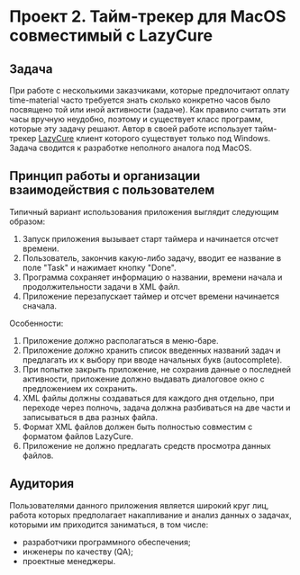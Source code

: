 Проект 2. Тайм-трекер для MacOS совместимый с LazyCure
=============

Задача
------------------------
При работе с несколькими заказчиками, которые предпочитают оплату time-material часто требуется знать сколько конкретно часов было посвящено той или иной активности (задаче). Как правило считать эти часы вручную неудобно, поэтому и существует класс программ, которые эту задачу решают. 
Автор в своей работе использует тайм-трекер [LazyCure](http://lazycure.com/) клиент которого существует только под Windows. Задача сводится к разработке неполного аналога под MacOS.

Принцип работы и организации взаимодействия с пользователем
------------------------

Типичный вариант использования приложения выглядит следующим образом:

1. Запуск приложения вызывает старт таймера и начинается отсчет времени.
2. Пользователь, закончив какую-либо задачу, вводит ее название в поле "Task" и нажимает кнопку "Done".
3. Программа сохраняет информацию о названии, времени начала и продолжительности задачи в XML файл.
4. Приложение перезапускает таймер и отсчет времени начинается сначала.

Особенности:

1. Приложение должно располагаться в меню-баре.
2. Приложение должно хранить список введенных названий задач и предлагать их к выбору при вводе начальных букв (autocomplete).
3. При попытке закрыть приложение, не сохранив данные о последней активности, приложение должно выдавать диалоговое окно с предложением их сохранить.
4. XML файлы должны создаваться для каждого дня отдельно, при переходе через полночь, задача должна разбиваться на две части и записываться в два разных файла.
5. Формат XML файлов должен быть полностью совместим с форматом файлов LazyCure.
6. Приложение не должно предлагать средств просмотра данных файлов.

Аудитория
------------------------
Пользователями данного приложения является широкий круг лиц, работа которых предполагает накапливание и анализ данных о задачах, которыми им приходится заниматься, в том числе:

- разработчики программного обеспечения;
- инженеры по качеству (QA);
- проектные менеджеры.
